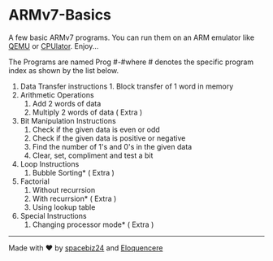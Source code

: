 # ARMv7-Basics

A few basic ARMv7 programs. You can run them on an ARM emulator like [QEMU](https://www.qemu.org/) or [CPUlator](https://cpulator.01xz.net/?sys=arm). Enjoy...

The Programs are named Prog #-#where # denotes the specific program index as shown by the list below.
1. Data Transfer instructions
    	1. Block transfer of 1 word in memory
1. Arithmetic Operations
	1. Add 2 words of data
	1. Multiply 2 words of data ( Extra )
1. Bit Manipulation Instructions
	1. Check if the given data is even or odd
	1. Check if the given data is positive or negative
	1. Find the number of 1's and 0's in the given data
	1. Clear, set, compliment and test a bit
1. Loop Instructions
	1. Bubble Sorting* ( Extra )
1. Factorial
	1. Without recurrsion
	1. With recurrsion* ( Extra )
	1. Using lookup table
1. Special Instructions
	1. Changing processor mode* ( Extra )
___
Made with :heart: by [spacebiz24](https://github.com/spacebiz24) and [Eloquencere](https://github.com/Eloquencere)
